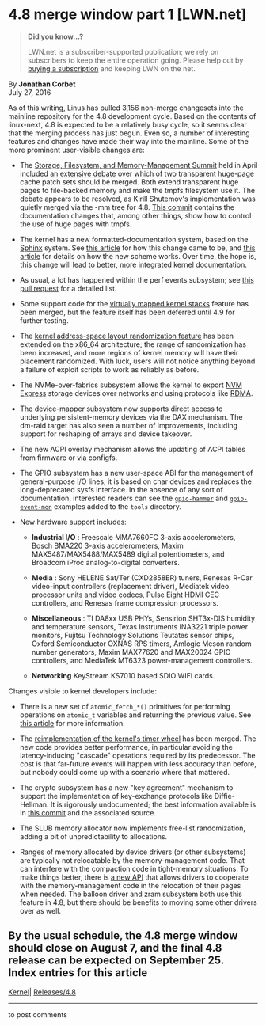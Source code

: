# 4.8 merge window part 1 [LWN.net]

> **Did you know...?**
> 
> LWN.net is a subscriber-supported publication; we rely on subscribers to keep the entire operation going. Please help out by [buying a subscription](/Promo/nst-nag4/subscribe) and keeping LWN on the net. 

By **Jonathan Corbet**  
July 27, 2016 

As of this writing, Linus has pulled 3,156 non-merge changesets into the mainline repository for the 4.8 development cycle. Based on the contents of linux-next, 4.8 is expected to be a relatively busy cycle, so it seems clear that the merging process has just begun. Even so, a number of interesting features and changes have made their way into the mainline. Some of the more prominent user-visible changes are: 

  * The [Storage, Filesystem, and Memory-Management Summit](/Articles/lsfmm2016/) held in April included [an extensive debate](/Articles/684300/) over which of two transparent huge-page cache patch sets should be merged. Both extend transparent huge pages to file-backed memory and make the tmpfs filesystem use it. The debate appears to be resolved, as Kirill Shutemov's implementation was quietly merged via the -mm tree for 4.8. [This commit](https://git.kernel.org/linus/1b5946a84d6eb096158e535bdb9bda06e7cdd941) contains the documentation changes that, among other things, show how to control the use of huge pages with tmpfs. 

  * The kernel has a new formatted-documentation system, based on the [Sphinx](http://sphinx-doc.org/) system. See [this article](/Articles/692704/) for how this change came to be, and [this article](/Articles/692705/) for details on how the new scheme works. Over time, the hope is, this change will lead to better, more integrated kernel documentation. 

  * As usual, a lot has happened within the perf events subsystem; see [this pull request](https://git.kernel.org/linus/7e4dc77b2869a683fc43c0394fca5441816390ba) for a detailed list. 

  * Some support code for the [virtually mapped kernel stacks](/Articles/692953/) feature has been merged, but the feature itself has been deferred until 4.9 for further testing. 

  * The [kernel address-space layout randomization feature](/Articles/569635/) has been extended on the x86_64 architecture; the range of randomization has been increased, and more regions of kernel memory will have their placement randomized. With luck, users will not notice anything beyond a failure of exploit scripts to work as reliably as before. 

  * The NVMe-over-fabrics subsystem allows the kernel to export [NVM Express](https://en.wikipedia.org/wiki/NVM_Express) storage devices over networks and using protocols like [RDMA](https://en.wikipedia.org/wiki/Remote_direct_memory_access). 

  * The device-mapper subsystem now supports direct access to underlying persistent-memory devices via the DAX mechanism. The dm-raid target has also seen a number of improvements, including support for reshaping of arrays and device takeover. 

  * The new ACPI overlay mechanism allows the updating of ACPI tables from firmware or via configfs. 

  * The GPIO subsystem has a new user-space ABI for the management of general-purpose I/O lines; it is based on char devices and replaces the long-deprecated sysfs interface. In the absence of any sort of documentation, interested readers can see the [`gpio-hammer`](https://git.kernel.org/linus/2a144dd09118d9ba8cb57ef65eb573af222c455c) and [`gpio-event-mon`](https://git.kernel.org/linus/97f69747d8b11c76df321894344beeae6bafc301) examples added to the `tools` directory. 

  * New hardware support includes: 

    * **Industrial I/O** : Freescale MMA7660FC 3-axis accelerometers, Bosch BMA220 3-axis accelerometers, Maxim MAX5487/MAX5488/MAX5489 digital potentiometers, and Broadcom iProc analog-to-digital converters. 

    * **Media** : Sony HELENE Sat/Ter (CXD2858ER) tuners, Renesas R-Car video-input controllers (replacement driver), Mediatek video processor units and video codecs, Pulse Eight HDMI CEC controllers, and Renesas frame compression processors. 

    * **Miscellaneous** : TI DA8xx USB PHYs, Sensirion SHT3x-DIS humidity and temperature sensors, Texas Instruments INA3221 triple power monitors, Fujitsu Technology Solutions Teutates sensor chips, Oxford Semiconductor OXNAS RPS timers, Amlogic Meson random number generators, Maxim MAX77620 and MAX20024 GPIO controllers, and MediaTek MT6323 power-management controllers. 

    * **Networking** KeyStream KS7010 based SDIO WIFI cards. 




Changes visible to kernel developers include: 

  * There is a new set of `atomic_fetch_*()` primitives for performing operations on `atomic_t` variables and returning the previous value. See [this article](/Articles/695257/) for more information. 

  * The [reimplementation of the kernel's timer wheel](/Articles/646950/) has been merged. The new code provides better performance, in particular avoiding the latency-inducing "cascade" operations required by its predecessor. The cost is that far-future events will happen with less accuracy than before, but nobody could come up with a scenario where that mattered. 

  * The crypto subsystem has a new "key agreement" mechanism to support the implementation of key-exchange protocols like Diffie-Hellman. It is rigorously undocumented; the best information available is in [this commit](https://git.kernel.org/linus/4e5f2c400765e3a3ce512dc1ae890bac53401798) and the associated source. 

  * The SLUB memory allocator now implements free-list randomization, adding a bit of unpredictability to allocations. 

  * Ranges of memory allocated by device drivers (or other subsystems) are typically not relocatable by the memory-management code. That can interfere with the compaction code in tight-memory situations. To make things better, there is [a new API](/Articles/650917/) that allows drivers to cooperate with the memory-management code in the relocation of their pages when needed. The balloon driver and zram subsystem both use this feature in 4.8, but there should be benefits to moving some other drivers over as well. 




By the usual schedule, the 4.8 merge window should close on August 7, and the final 4.8 release can be expected on September 25.  
Index entries for this article  
---  
[Kernel](/Kernel/Index)| [Releases/4.8](/Kernel/Index#Releases-4.8)  
  


* * *

to post comments 
